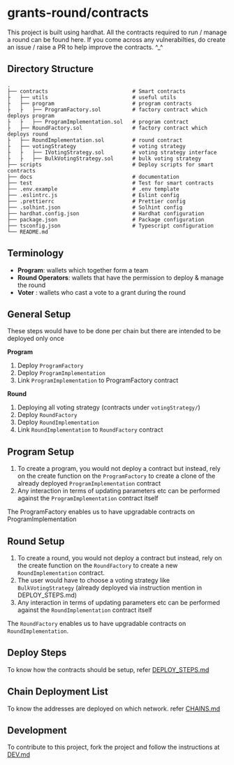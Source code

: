 # grants-round/contracts

This project is built using hardhat.
All the contracts required to run / manage a round can be found here.
If you come across any vulnerabilties, do create an issue / raise a PR to help improve the contracts. ^_^

## Directory Structure

```
.
├── contracts                           # Smart contracts
├   ├── utils                           # useful utils
├   ├── program                         # program contracts
├   ├   ├── ProgramFactory.sol          # factory contract which deploys program
├   ├   ├── ProgramImplementation.sol   # program contract
├   ├── RoundFactory.sol                # factory contract which deploys round
├   ├── RoundImplementation.sol         # round contract 
├   ├── votingStrategy                  # voting strategy
├   ├   ├── IVotingStrategy.sol         # voting strategy interface
├   ├   ├── BulkVotingStrategy.sol      # bulk voting strategy
├── scripts                             # Deploy scripts for smart contracts
├── docs                                # documentation 
├── test                                # Test for smart contracts
├── .env.example                        # .env template
├── .eslintrc.js                        # Eslint config
├── .prettierrc                         # Prettier config
├── .solhint.json                       # Solhint config
├── hardhat.config.json                 # Hardhat configuration
├── package.json                        # Package configuration
├── tsconfig.json                       # Typescript configuration
└── README.md
```


## Terminology

- **Program**: wallets which together form a team
- **Round Operators**: wallets that have the permission to deploy & manage the round
- **Voter** : wallets who cast a vote to a grant during the round 

## General Setup

These steps would have to be done per chain but there are intended to be deployed only once

**Program**
1. Deploy `ProgramFactory`
2. Deploy `ProgramImplementation`
3. Link `ProgramImplementation` to ProgramFactory contract 

**Round**
1. Deploying all voting strategy (contracts under `votingStrategy/`)
2. Deploy `RoundFactory`
3. Deploy `RoundImplementation`
4. Link `RoundImplementation` to `RoundFactory` contract


## Program Setup

1. To create a program, you would not deploy a contract but instead, rely on the create function on the `ProgramFactory` to create a clone of the already deployed `ProgramImplementation` contract
2. Any interaction in terms of updating parameters etc can be performed against the `ProgramImplementation` contract itself


The ProgramFactory enables us to have upgradable contracts on ProgramImplementation


## Round Setup

1. To create a round, you would not deploy a contract but instead, rely on the create function on the `RoundFactory` to create a new `RoundImplementation` contract.
2. The user would have to choose a voting strategy like `BulkVotingStrategy` (already deployed via instruction mention in DEPLOY_STEPS.md)
3. Any interaction in terms of updating parameters etc can be performed against the `RoundImplementation` contract itself


The `RoundFactory` enables us to have upgradable contracts on `RoundImplementation`.


## Deploy Steps

To know how the contracts should be setup, refer [DEPLOY_STEPS.md](https://github.com/gitcoinco/grants-round/blob/main/packages/contracts/docs/DEPLOY_STEPS.md)


## Chain Deployment List

To know the addresses are deployed on which network. refer [CHAINS.md](https://github.com/gitcoinco/grants-round/blob/main/packages/contracts/docs/CHAINS.md)

## Development

To contribute to this project, fork the project and follow the instructions at [DEV.md](https://github.com/gitcoinco/grants-round/blob/main/packages/contracts/docs/DEV.md)